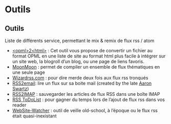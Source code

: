 # Outils

## **Outils**

Liste de différents service, permettant le mix & remix de flux rss / atom

* [\<opml>2\<html>](http://lolobobo.fr/opml2html/index.php) : Cet outil vous propose de convertir un fichier au format OPML en une liste de site au format html plus facile à intégrer sur un site web, la blogroll d’un blog, ou une page de liens favoris.
* [MoonMoon](http://moonmoon.org/) : permet de compiler un ensemble de flux thématiques en une seule page
* [Wizardrss.com](http://www.wizardrss.com/) : pour dire merde deux fois aux flux rss tronqués
* [RSS2email](https://github.com/wking/rss2email): lire un flux sur sa boite mail (created by the late [Aaron Swartz](http://en.wikipedia.org/wiki/Aaron\_Swartz))
* [RSS2IMAP](http://rss2imap.sourceforge.net/en/index.html) : sauvegarder les articles de flux RSS dans une boîte IMAP
* [RSS ToDoList](https://rsstodolist.eu/) : pour gagner du temps lors de l’ajout de flux rss dans vos reader
* [WebSite-Watcher](http://aignes.com/) : outil de veille old-school, à l’époque ou le flux rss était quasi-inexistant
